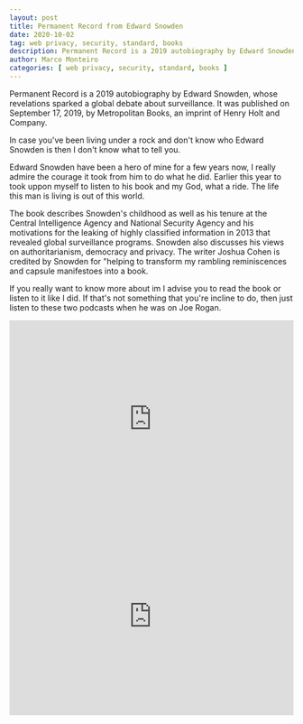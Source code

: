 ```yaml
---
layout: post
title: Permanent Record from Edward Snowden
date: 2020-10-02
tag: web privacy, security, standard, books
description: Permanent Record is a 2019 autobiography by Edward Snowden, whose revelations sparked a global debate about surveillance.
author: Marco Monteiro
categories: [ web privacy, security, standard, books ]
---
```


Permanent Record is a 2019 autobiography by Edward Snowden, whose revelations sparked a global debate about surveillance. It was published on September 17, 2019, by Metropolitan Books, an imprint of Henry Holt and Company.

<!--more-->

In case you've been living under a rock and don't know who Edward Snowden is then I don't know what to tell you.

Edward Snowden have been a hero of mine for a few years now, I really admire the courage it took from him to do what he did. Earlier this year to took uppon myself to listen to his book and my God, what a ride. The life this man is living is out of this world.

The book describes Snowden's childhood as well as his tenure at the Central Intelligence Agency and National Security Agency and his motivations for the leaking of highly classified information in 2013 that revealed global surveillance programs. Snowden also discusses his views on authoritarianism, democracy and privacy. The writer Joshua Cohen is credited by Snowden for "helping to transform my rambling reminiscences and capsule manifestoes into a book.

If you really want to know more about im I advise you to read the book or listen to it like I did. If that's not something that you're incline to do, then just listen to these two podcasts when he was on Joe Rogan.

<iframe width="100%" height="350" src="https://www.youtube.com/embed/efs3QRr8LWw" frameborder="0" allow="accelerometer; autoplay; clipboard-write; encrypted-media; gyroscope; picture-in-picture" allowfullscreen></iframe>

<iframe width="100%" height="350" src="https://www.youtube.com/embed/_Rl82OQDoOc" frameborder="0" allow="accelerometer; autoplay; clipboard-write; encrypted-media; gyroscope; picture-in-picture" allowfullscreen></iframe>

